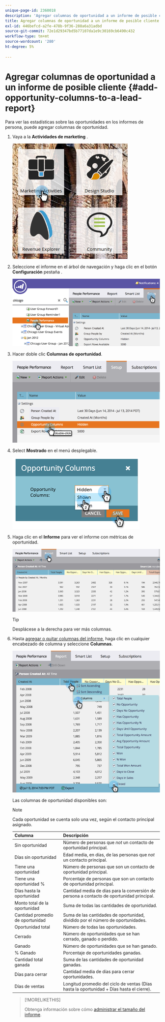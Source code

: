 ```yaml
---
unique-page-id: 2360018
description: 'Agregar columnas de oportunidad a un informe de posible cliente: Documentos de Marketo: Documentación del producto'
title: Agregar columnas de oportunidad a un informe de posible cliente
exl-id: 446befcd-a2fe-478b-9f36-288a6a31adbd
source-git-commit: 72e1d29347bd5b77107da1e9c30169cb6490c432
workflow-type: tm+mt
source-wordcount: '280'
ht-degree: 5%

---
```


# Agregar columnas de oportunidad a un informe de posible cliente {#add-opportunity-columns-to-a-lead-report}

Para ver las estadísticas sobre las oportunidades en los informes de persona, puede agregar columnas de oportunidad.

1. Vaya a la **Actividades de marketing** .

   ![](assets/ma.png)

1. Seleccione el informe en el árbol de navegación y haga clic en el botón **Configuración** pestaña .

   ![](assets/two.png)

1. Hacer doble clic **Columnas de oportunidad**.

   ![](assets/three.png)

1. Select **Mostrado** en el menú desplegable.

   ![](assets/image2014-9-16-12-3a50-3a33.png)

1. Haga clic en el **Informe** para ver el informe con métricas de oportunidad.

   ![](assets/five.png)

   >[!TIP]
   >
   >Desplácese a la derecha para ver más columnas.

1. Hasta [agregar o quitar columnas del informe](/help/marketo/product-docs/reporting/basic-reporting/editing-reports/select-report-columns.md), haga clic en cualquier encabezado de columna y seleccione **Columnas**.

   ![](assets/six.png)

   Las columnas de oportunidad disponibles son:

   >[!NOTE]
   >
   >Cada oportunidad se cuenta solo una vez, según el contacto principal asignado.

   | Columna | Descripción |
   |---|---|
   | Sin oportunidad | Número de personas que *not* un contacto de oportunidad principal. |
   | Días sin oportunidad | Edad media, en días, de las personas que *not* un contacto principal. |
   | Tiene una oportunidad | Número de personas que son un contacto de oportunidad principal. |
   | Tiene una oportunidad % | Porcentaje de personas que son un contacto de oportunidad principal. |
   | Días hasta la oportunidad | Cantidad media de días para la conversión de persona a contacto de oportunidad principal. |
   | Monto total de la oportunidad | Suma de todas las cantidades de oportunidad. |
   | Cantidad promedio de oportunidad | Suma de las cantidades de oportunidad, dividido por el número de oportunidades. |
   | Oportunidad total | Número de todas las oportunidades. |
   | Cerrado | Número de oportunidades que se han cerrado, ganado o perdido. |
   | Ganado | Número de oportunidades que se han ganado. |
   | % Ganado | Porcentaje de oportunidades ganadas. |
   | Cantidad total ganada | Suma de las cantidades de oportunidad ganadas. |
   | Días para cerrar | Cantidad media de días para cerrar oportunidades. |
   | Días de ventas | Longitud promedio del ciclo de ventas (Días hasta la oportunidad + Días hasta el cierre). |

   >[!MORELIKETHIS]
   >
   >Obtenga información sobre cómo [administrar el tamaño del informe](/help/marketo/product-docs/reporting/basic-reporting/editing-reports/configure-report-size.md).
